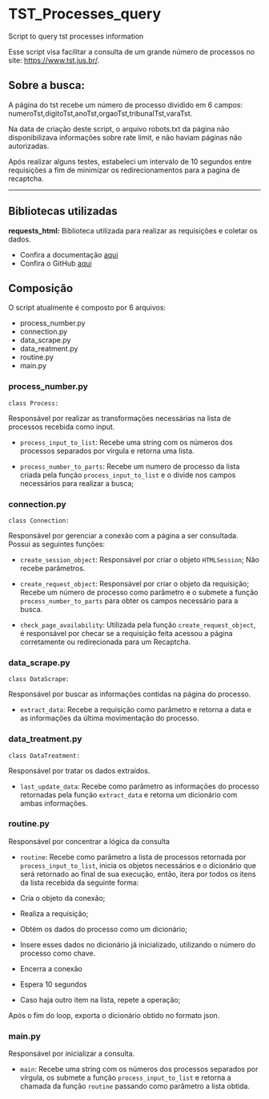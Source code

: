 # TST_Processes_query
Script to query tst processes information

Esse script visa facilitar a consulta de um grande número de processos no site: https://www.tst.jus.br/.

## Sobre a busca: 
A página do tst recebe um número de processo dividido em 6 campos: numeroTst,digitoTst,anoTst,orgaoTst,tribunalTst,varaTst.

Na data de criação deste script, o arquivo robots.txt da página não disponibilizava informações sobre rate limit, e não haviam páginas não autorizadas.

Após realizar alguns testes, estabeleci um intervalo de 10 segundos entre requisições a fim de minimizar os redirecionamentos para a pagina de recaptcha.
___
## Bibliotecas utilizadas
**requests_html:** Biblioteca utilizada para realizar as requisições e coletar os dados.

- Confira a documentação [aqui](https://requests-html.kennethreitz.org/)
- Confira o GitHub [aqui](https://github.com/psf/requests-html)

## Composição

O script atualmente é composto por 6 arquivos:

- process_number.py
- connection.py
- data_scrape.py
- data_reatment.py
- routine.py
- main.py



### process_number.py
```
class Process:
```
Responsável por realizar as transformações necessárias na lista de processos recebida como input.

- `process_input_to_list`: Recebe uma string com os números dos processos separados por vírgula e retorna uma lista.

- `process_number_to_parts`: Recebe um numero de processo da lista criada pela função `process_input_to_list` e o divide nos campos necessários para realizar a busca;


### connection.py
```
class Connection:
```
Responsável por gerenciar a conexão com a página a ser consultada. Possui as seguintes funções:

- `create_session_object`: Responsável por criar o objeto `HTMLSession`; Não recebe parâmetros.

- `create_request_object`: Responsável por criar o objeto da requisição; Recebe um número de processo como parâmetro e o submete a função `process_number_to_parts` para obter os campos necessário para a busca.

- `check_page_availability`: Utilizada pela função `create_request_object`, é responsável por checar se a requisição feita acessou a página corretamente ou redirecionada para um Recaptcha.


### data_scrape.py
```
class DataScrape:
```

Responsável por buscar as informações contidas na página do processo.

- `extract_data`: Recebe a requisição como parâmetro e retorna a data e as informações da última movimentação do processo.


### data_treatment.py
```
class DataTreatment:
```
Responsável por tratar os dados extraídos.

- `last_update_data`: Recebe como parâmetro as informações do processo retornadas pela função `extract_data` e retorna um dicionário com ambas informações.


### routine.py
Responsável por concentrar a lógica da consulta

- `routine`: Recebe como parâmetro a lista de processos retornada por `process_input_to_list`, inicia os objetos necessários e o dicionário que será retornado ao final de sua execução, então, itera por todos os itens da lista recebida da seguinte forma: 

- Cria o objeto da conexão;
- Realiza a requisição;
- Obtém os dados do processo como um dicionário;
- Insere esses dados no dicionário já inicializado, utilizando o número do processo como chave.
- Encerra a conexão
- Espera 10 segundos
- Caso haja outro item na lista, repete a operação;

Após o fim do loop, exporta o dicionário obtido no formato json.


### main.py
Responsável por inicializar a consulta.

- `main`: Recebe uma string com os números dos processos separados por vírgula, os submete a função `process_input_to_list` e retorna a chamada da função `routine` passando como parâmetro a lista obtida.